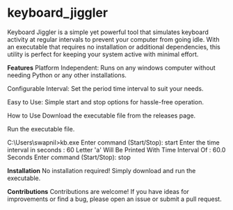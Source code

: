 # keyboard_jiggler
Keyboard Jiggler is a simple yet powerful tool that simulates keyboard activity at regular intervals to prevent your computer from going idle. With an executable that requires no installation or additional dependencies, this utility is perfect for keeping your system active with minimal effort.

**Features**
Platform Independent: Runs on any windows computer without needing Python or any other installations.

Configurable Interval: Set the period time interval to suit your needs.

Easy to Use: Simple start and stop options for hassle-free operation.

How to Use
Download the executable file from the releases page.

Run the executable file.

C:\Users\swapnil>kb.exe
Enter command (Start/Stop): start
Enter the time interval in seconds : 60
Letter 'a' Will Be Printed With Time Interval Of : 60.0 Seconds
Enter command (Start/Stop): stop



**Installation**
No installation required! Simply download and run the executable.

**Contributions**
Contributions are welcome! If you have ideas for improvements or find a bug, please open an issue or submit a pull request.
